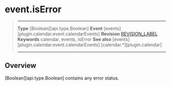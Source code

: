 # event.isError

> --------------------- ------------------------------------------------------------------------------------------
> __Type__              [Boolean][api.type.Boolean]
> __Event__             [events][plugin.calendar.event.calendarEvents]
> __Revision__          [REVISION_LABEL](REVISION_URL)
> __Keywords__          calendar, events, isError
> __See also__			[events][plugin.calendar.event.calendarEvents]
>						[calendar.*][plugin.calendar]
> --------------------- ------------------------------------------------------------------------------------------

## Overview

[Boolean][api.type.Boolean] contains any error status.
